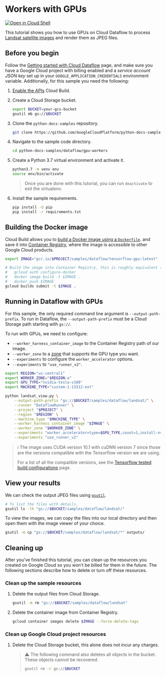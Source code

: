 # Workers with GPUs

[![Open in Cloud Shell](http://gstatic.com/cloudssh/images/open-btn.svg)](https://console.cloud.google.com/cloudshell/open?git_repo=https://github.com/GoogleCloudPlatform/python-docs-samples&page=editor&open_in_editor=dataflow/gpu-workers/README.md)

This tutorial shows you how to use GPUs on Cloud Dataflow to process
[Landsat satellite images](https://cloud.google.com/storage/docs/public-datasets/landsat)
and render them as JPEG files.

## Before you begin

Follow the
[Getting started with Cloud Dataflow](../README.md)
page, and make sure you have a Google Cloud project with billing enabled
and a *service account JSON key* set up in your `GOOGLE_APPLICATION_CREDENTIALS` environment variable.
Additionally, for this sample you need the following:

1. [Enable the APIs](https://console.cloud.google.com/flows/enableapi?apiid=cloudbuild.googleapis.com)
    Cloud Build.

1. Create a Cloud Storage bucket.

   ```sh
   export BUCKET=your-gcs-bucket
   gsutil mb gs://$BUCKET
   ```

1. Clone the `python-docs-samples` repository.

    ```sh
    git clone https://github.com/GoogleCloudPlatform/python-docs-samples.git
    ```

1. Navigate to the sample code directory.

   ```sh
   cd python-docs-samples/dataflow/gpu-workers
   ```

1. Create a Python 3.7 virtual environment and activate it.

    ```sh
    python3.7 -m venv env
    source env/bin/activate
    ```

    > Once you are done with this tutorial, you can run `deactivate` to exit the virtualenv.

1. Install the sample requirements.

    ```sh
    pip install -U pip
    pip install -r requirements.txt
    ```

## Building the Docker image

Cloud Build allows you to
[build a Docker image using a `Dockerfile`](https://cloud.google.com/cloud-build/docs/quickstart-docker#build_using_dockerfile).
and save it into
[Container Registry](https://cloud.google.com/container-registry/),
where the image is accessible to other Google Cloud products.

```sh
export IMAGE="gcr.io/$PROJECT/samples/dataflow/tensorflow-gpu:latest"

# Build the image into Container Registry, this is roughly equivalent to:
#   gcloud auth configure-docker
#   docker image build -t $IMAGE .
#   docker push $IMAGE
gcloud builds submit -t $IMAGE .
```

## Running in Dataflow with GPUs

For this sample, the only required command line argument is `--output-path-prefix`.
To run in Dataflow, the `--output-path-prefix` must be a Cloud Storage path starting with `gs://`.

To run with GPUs, we need to configure:

- `--worker_harness_container_image` to the Container Registry path of our image.
- `--worker_zone` to a [zone](/compute/docs/gpus#introduction) that supports the GPU type you want.
- `--experiments` to configure the `worker_accelerator` options.
- `--experiments` to `"use_runner_v2"`.

```sh
export REGION="us-central1"
export WORKER_ZONE="$REGION-a"
export GPU_TYPE="nvidia-tesla-v100"
export MACHINE_TYPE="custom-1-13312-ext"

python landsat_view.py \
    --output-path-prefix "gs://$BUCKET/samples/dataflow/landsat/" \
    --runner "DataflowRunner" \
    --project "$PROJECT" \
    --region "$REGION" \
    --machine_type "$MACHINE_TYPE" \
    --worker_harness_container_image "$IMAGE" \
    --worker_zone "$WORKER_ZONE" \
    --experiments "worker_accelerator=type=$GPU_TYPE,count=1,install-nvidia-driver" \
    --experiments "use_runner_v2"
```

> ℹ️ The image uses CUDA version 10.1 with cuDNN version 7 since those are the
> versions compatible with the Tensorflow version we are using.
>
> For a list of all the compatible versions, see the
> [Tensorflow tested build configurations](https://www.tensorflow.org/install/source#gpu) page.

## View your results

We can check the output JPEG files using
[`gsutil`](https://cloud.google.com/storage/docs/gsutil).

```sh
# To list the files with details.
gsutil ls -lh "gs://$BUCKET/samples/dataflow/landsat/"
```

To view the images, we can copy the files into our local directory and then
open them with the image viewer of your choice.

```sh
gsutil -m cp "gs://$BUCKET/samples/dataflow/landsat/*" outputs/
```

## Cleaning up

After you've finished this tutorial, you can clean up the resources you created on Google Cloud so you won't be billed for them in the future. The following sections describe how to delete or turn off these resources.

### Clean up the sample resources

1. Delete the output files from Cloud Storage.

    ```sh
    gsutil -m rm "gs://$BUCKET/samples/dataflow/landsat"
    ```

1. Delete the container image from Container Registry.

    ```sh
    gcloud container images delete $IMAGE --force-delete-tags
    ```

### Clean up Google Cloud project resources

1. Delete the Cloud Storage bucket, this alone does not incur any charges.

    > ⚠️ The following command also deletes all objects in the bucket.
    > These objects cannot be recovered.
    >
    > ```sh
    > gsutil rm -r gs://$BUCKET
    > ```
